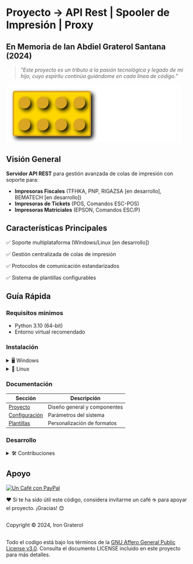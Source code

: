 # Proyecto -> API Rest | Spooler de Impresión | Proxy

## En Memoria de Ian Abdiel Graterol Santana (2024)

> *"Este proyecto es un tributo a la pasión tecnológica y legado de mi hijo, cuyo espíritu continúa guiándome en cada línea de código."*

![I will love you forever](resources/block.svg)

## Visión General

**Servidor API REST** para gestión avanzada de colas de impresión con soporte para:

- **Impresoras Fiscales** (TFHKA, PNP, RIGAZSA [en desarrollo], BEMATECH [en desarrollo])
- **Impresoras de Tickets** (POS, Comandos ESC-POS)
- **Impresoras Matriciales** (EPSON, Comandos ESC/P)

## Características Principales

✅ Soporte multiplataforma (Windows/Linux [en desarrollo])

✅ Gestión centralizada de colas de impresión

✅ Protocolos de comunicación estandarizados

✅ Sistema de plantillas configurables

## Guía Rápida

### Requisitos minimos

- Python 3.10 (64-bit)
- Entorno virtual recomendado

### Instalación

<details>
<summary>🖥️ Windows</summary>

1. Instalar [Python 3.10 64-bit](https://www.python.org/ftp/python/3.10.0/python-3.10.0.exe)
```bash
git clone https://github.com/eyngroup/api_printer_server.git
cd api_printer_server
python -m venv .venv
.venv\Scripts\activate
python.exe -m pip install --upgrade pip
pip install -r requirements.txt
python setup.py build
```
</details>

<details>
<summary>🐧 Linux</summary>
  
* En proyecto con la adecuación e implementación de los módulos suministrados en "controllers".

</details>

### Documentación

| Sección | Descripción |
|---------|-------------|
| [Proyecto](docs/project.md) | Diseño general y componentes |
| [Configuración](config/config.md) | Parámetros del sistema |
| [Plantillas](templates/templates.md) | Personalización de formatos |

### Desarrollo

<details>
<summary>🛠️ Contribuciones</summary>

1. Revisar [issues abiertos](https://github.com/eyngroup/repo/issues)
2. Crear nuevo issue para propuestas
3. Actualizar documentación relacionada
</details>

## Apoyo

[![Un Café con PayPal](https://img.shields.io/badge/Cafe-PayPal-blue)](https://paypal.me/irongraterol)

<summary>❤️ Si te ha sido útil este código, considera invitarme un café ☕ para apoyar el proyecto. ¡Gracias! 😊 </summary>


##
Copyright © 2024, Iron Graterol

##
Todo el codigo está bajo los términos de la [GNU Affero General Public License v3.0](https://www.gnu.org/licenses/agpl-3.0.html).
Consulta el documento LICENSE incluido en este proyecto para más detalles.
